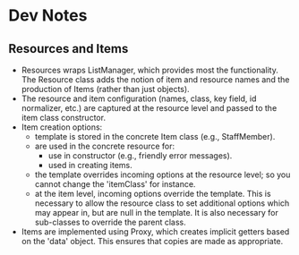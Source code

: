 # Dev Notes

## Resources and Items

* Resources wraps ListManager, which provides most the functionality. The Resource class adds the notion of item and resource names and the production of Items (rather than just objects).
* The resource and item configuration (names, class, key field, id normalizer, etc.) are captured at the resource level and passed to the item class constructor.
* Item creation options:
  * template is stored in the concrete Item class (e.g., StaffMember).
  * are used in the concrete resource for:
    * use in constructor (e.g., friendly error messages).
    * used in creating items.
  * the template overrides incoming options at the resource level; so you cannot change the 'itemClass' for instance.
  * at the item level, incoming options override the template. This is necessary to allow the resource class to set
    additional options which may appear in, but are null in the template. It is also necessary for sub-classes to
    override the parent class.
* Items are implemented using Proxy, which creates implicit getters based on the 'data' object. This ensures that copies are made as appropriate.

